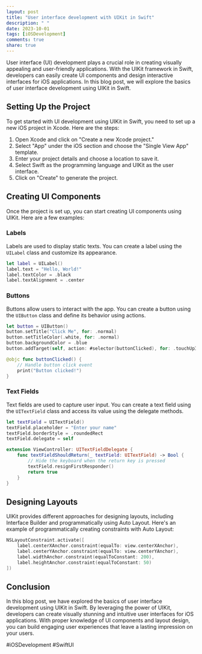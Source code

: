 ```yaml
---
layout: post
title: "User interface development with UIKit in Swift"
description: " "
date: 2023-10-01
tags: [iOSDevelopment]
comments: true
share: true
---
```


User interface (UI) development plays a crucial role in creating visually appealing and user-friendly applications. With the UIKit framework in Swift, developers can easily create UI components and design interactive interfaces for iOS applications. In this blog post, we will explore the basics of user interface development using UIKit in Swift.

## Setting Up the Project

To get started with UI development using UIKit in Swift, you need to set up a new iOS project in Xcode. Here are the steps:

1. Open Xcode and click on "Create a new Xcode project."
2. Select "App" under the iOS section and choose the "Single View App" template.
3. Enter your project details and choose a location to save it.
4. Select Swift as the programming language and UIKit as the user interface.
5. Click on "Create" to generate the project.

## Creating UI Components

Once the project is set up, you can start creating UI components using UIKit. Here are a few examples:

### Labels

Labels are used to display static texts. You can create a label using the `UILabel` class and customize its appearance.

```swift
let label = UILabel()
label.text = "Hello, World!"
label.textColor = .black
label.textAlignment = .center
```

### Buttons

Buttons allow users to interact with the app. You can create a button using the `UIButton` class and define its behavior using actions.

```swift
let button = UIButton()
button.setTitle("Click Me", for: .normal)
button.setTitleColor(.white, for: .normal)
button.backgroundColor = .blue
button.addTarget(self, action: #selector(buttonClicked), for: .touchUpInside)

@objc func buttonClicked() {
    // Handle button click event
    print("Button clicked!")
}
```

### Text Fields

Text fields are used to capture user input. You can create a text field using the `UITextField` class and access its value using the delegate methods.

```swift
let textField = UITextField()
textField.placeholder = "Enter your name"
textField.borderStyle = .roundedRect
textField.delegate = self

extension ViewController: UITextFieldDelegate {
    func textFieldShouldReturn(_ textField: UITextField) -> Bool {
        // Hide the keyboard when the return key is pressed
        textField.resignFirstResponder()
        return true
    }
}
```

## Designing Layouts

UIKit provides different approaches for designing layouts, including Interface Builder and programmatically using Auto Layout. Here's an example of programmatically creating constraints with Auto Layout:

```swift
NSLayoutConstraint.activate([
    label.centerXAnchor.constraint(equalTo: view.centerXAnchor),
    label.centerYAnchor.constraint(equalTo: view.centerYAnchor),
    label.widthAnchor.constraint(equalToConstant: 200),
    label.heightAnchor.constraint(equalToConstant: 50)
])
```

## Conclusion

In this blog post, we have explored the basics of user interface development using UIKit in Swift. By leveraging the power of UIKit, developers can create visually stunning and intuitive user interfaces for iOS applications. With proper knowledge of UI components and layout design, you can build engaging user experiences that leave a lasting impression on your users.

#iOSDevelopment #SwiftUI